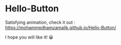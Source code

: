 # Hello-Button

Satisfying animation, check it out : https://mohammedhamzamalik.github.io/Hello-Button/

I hope you will like it! 😀
